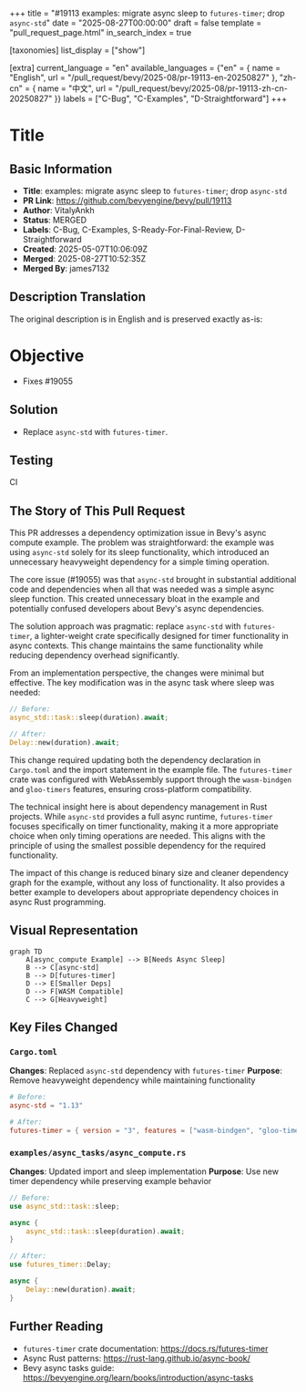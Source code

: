 +++
title = "#19113 examples: migrate async sleep to `futures-timer`; drop `async-std`"
date = "2025-08-27T00:00:00"
draft = false
template = "pull_request_page.html"
in_search_index = true

[taxonomies]
list_display = ["show"]

[extra]
current_language = "en"
available_languages = {"en" = { name = "English", url = "/pull_request/bevy/2025-08/pr-19113-en-20250827" }, "zh-cn" = { name = "中文", url = "/pull_request/bevy/2025-08/pr-19113-zh-cn-20250827" }}
labels = ["C-Bug", "C-Examples", "D-Straightforward"]
+++

# Title

## Basic Information
- **Title**: examples: migrate async sleep to `futures-timer`; drop `async-std`
- **PR Link**: https://github.com/bevyengine/bevy/pull/19113
- **Author**: VitalyAnkh
- **Status**: MERGED
- **Labels**: C-Bug, C-Examples, S-Ready-For-Final-Review, D-Straightforward
- **Created**: 2025-05-07T10:06:09Z
- **Merged**: 2025-08-27T10:52:35Z
- **Merged By**: james7132

## Description Translation
The original description is in English and is preserved exactly as-is:

# Objective

- Fixes #19055 

## Solution

- Replace `async-std` with `futures-timer`.

## Testing

CI

## The Story of This Pull Request

This PR addresses a dependency optimization issue in Bevy's async compute example. The problem was straightforward: the example was using `async-std` solely for its sleep functionality, which introduced an unnecessary heavyweight dependency for a simple timing operation.

The core issue (#19055) was that `async-std` brought in substantial additional code and dependencies when all that was needed was a simple async sleep function. This created unnecessary bloat in the example and potentially confused developers about Bevy's async dependencies.

The solution approach was pragmatic: replace `async-std` with `futures-timer`, a lighter-weight crate specifically designed for timer functionality in async contexts. This change maintains the same functionality while reducing dependency overhead significantly.

From an implementation perspective, the changes were minimal but effective. The key modification was in the async task where sleep was needed:

```rust
// Before:
async_std::task::sleep(duration).await;

// After:
Delay::new(duration).await;
```

This change required updating both the dependency declaration in `Cargo.toml` and the import statement in the example file. The `futures-timer` crate was configured with WebAssembly support through the `wasm-bindgen` and `gloo-timers` features, ensuring cross-platform compatibility.

The technical insight here is about dependency management in Rust projects. While `async-std` provides a full async runtime, `futures-timer` focuses specifically on timer functionality, making it a more appropriate choice when only timing operations are needed. This aligns with the principle of using the smallest possible dependency for the required functionality.

The impact of this change is reduced binary size and cleaner dependency graph for the example, without any loss of functionality. It also provides a better example to developers about appropriate dependency choices in async Rust programming.

## Visual Representation

```mermaid
graph TD
    A[async_compute Example] --> B[Needs Async Sleep]
    B --> C[async-std]
    B --> D[futures-timer]
    D --> E[Smaller Deps]
    D --> F[WASM Compatible]
    C --> G[Heavyweight]
```

## Key Files Changed

### `Cargo.toml`
**Changes**: Replaced `async-std` dependency with `futures-timer`
**Purpose**: Remove heavyweight dependency while maintaining functionality

```toml
# Before:
async-std = "1.13"

# After:
futures-timer = { version = "3", features = ["wasm-bindgen", "gloo-timers"] }
```

### `examples/async_tasks/async_compute.rs`
**Changes**: Updated import and sleep implementation
**Purpose**: Use new timer dependency while preserving example behavior

```rust
// Before:
use async_std::task::sleep;

async {
    async_std::task::sleep(duration).await;
}

// After:
use futures_timer::Delay;

async {
    Delay::new(duration).await;
}
```

## Further Reading

- `futures-timer` crate documentation: https://docs.rs/futures-timer
- Async Rust patterns: https://rust-lang.github.io/async-book/
- Bevy async tasks guide: https://bevyengine.org/learn/books/introduction/async-tasks